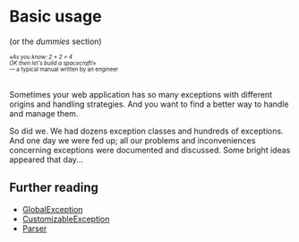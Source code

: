 # Basic usage

(or the _dummies_ section)

<span style="font-size: 70%;">
    <em>
        &laquo;As you know: 2 + 2 = 4
        <br/>OK then let's build a spacecraft!&raquo;
    </em>
    <br/>&mdash; a typical manual written by an engineer
</span>

<br/>Sometimes your web application has so many exceptions with different origins and handling strategies. And you want
to find a better way to handle and manage them.

So did we. We had dozens exception classes and hundreds of exceptions. And one day we were fed up; all our problems
and inconveniences concerning exceptions were documented and discussed. Some bright ideas appeared that day...

## Further reading

- [GlobalException](global-exception.md)
- [CustomizableException](customizable-exception.md)
- [Parser](parser.md)
